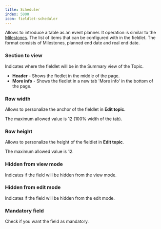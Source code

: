 ```yaml
---
title: Scheduler
index: 5000
icon: fieldlet-scheduler
---
```


Allows to introduce a table as an event planner. It operation is similar to the
[Milestones](/ee/palette/fieldlets/milestones). The list of items that can be configured with in the fieldlet. The
format consists of Milestones, planned end date and real end date.

### Section to view

Indicates where the fieldlet will be in the Summary view of the Topic.

- **Header** - Shows the fiedlet in the middle of the page.
- **More info** - Shows the fiedlet in a new tab 'More info' in the bottom of the page.

### Row width

Allows to personalize the anchor of the fieldlet in **Edit topic**.

The maximum allowed value is 12 (100% width of the tab).

### Row height

Allows to personalize the height of the fieldlet in **Edit topic**.

The maximum allowed value is 12.

### Hidden from view mode

Indicates if the field will be hidden from the view mode.

### Hidden from edit mode

Indicates if the field will be hidden from the edit mode.

### Mandatory field

Check if you want the field as mandatory.
